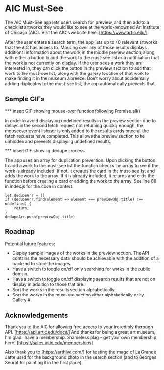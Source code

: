 # AIC Must-See

The AIC Must-See app lets users search for, preview, and then add to a checklist artworks they would like to see at the world-renowned Art Institute of Chicago (AIC).
Visit the AIC's website here: [https://www.artic.edu/]

After the user enters a search term, the app lists up to 40 relevant artworks that the AIC has access to. Mousing over any of those results displays additional information about the work in the middle preview section, along with either a button to add the work to the must-see list or a notification that the work is not currently on display. If the user sees a work they are interested in, they can click the button in the preview section to add that work to the must-see list, along with the gallery location of that work to make finding it in the museum a breeze. Don't worry about accidentally adding duplicates to the must-see list, the app automatically prevents that. 


## Sample GIFs
*** insert GIF showing mouse-over function following Promise.all()

In order to avoid displaying undefined results in the preview section due to delays in the second fetch request not returning quickly enough, the mouseover event listener is only added to the results cards once all the fetch requests have completed. This allows the preview section to be unhidden and prevents displaying undefined results.




*** insert GIF showing dedupe process

The app uses an array for duplication prevention. 
Upon clicking the button to add a work to the must-see list the function checks the array to see if the work is already included. If not, it creates the card in the must-see list and adds the work to the array. If it is already included, it returns and ends the function before creating a card or adding the work to the array. See line 88 in index.js for the code in context. 

```
let dedupeArr = []
if (dedupeArr.find(element => element === previewObj.title) !== undefined) {
    return;
}
dedupeArr.push(previewObj.title)
```


## Roadmap
Potential future features: 
 - Display sample images of the works in the preview section. The API contains the necessary data, should be achievable with the addition of a backend to store the images.
 - Have a switch to toggle on/off only searching for works in the public domain.
 - Have a switch to toggle on/off displaying search results that are not on display in addition to those that are. 
 - Sort the works in the results section alphabetically.
 - Sort the works in the must-see section either alphabetically or by Gallery #.


## Acknowledgements
Thank you to the AIC for allowing free access to your incredibly thorough API. [https://api.artic.edu/docs/]
And thanks for being a great art museum, I'm glad I have a membership. Shameless plug - get your own membership here! [https://sales.artic.edu/memberships]

Also thank you to [https://arthive.com/] for hosting the image of La Grande Jatte used for the background photo in the search section (and to Georges Seurat for painting it in the first place). 